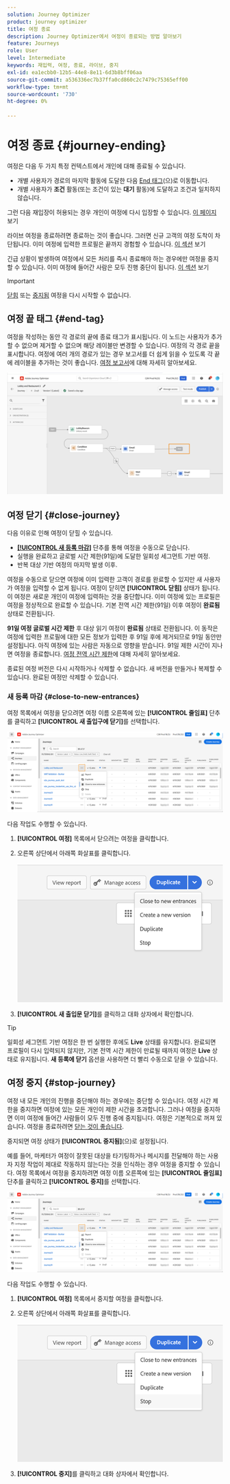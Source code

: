 ```yaml
---
solution: Journey Optimizer
product: journey optimizer
title: 여정 종료
description: Journey Optimizer에서 여정이 종료되는 방법 알아보기
feature: Journeys
role: User
level: Intermediate
keywords: 재입력, 여정, 종료, 라이브, 중지
exl-id: ea1ecbb0-12b5-44e8-8e11-6d3b8bff06aa
source-git-commit: a536336ec7b37ffa0cd860c2c7479c75365eff00
workflow-type: tm+mt
source-wordcount: '730'
ht-degree: 0%

---
```


# 여정 종료 {#journey-ending}

여정은 다음 두 가지 특정 컨텍스트에서 개인에 대해 종료될 수 있습니다.

* 개별 사용자가 경로의 마지막 활동에 도달한 다음 [End 태그](#end-tag)(으)로 이동합니다.
* 개별 사용자가 **조건** 활동(또는 조건이 있는 **대기** 활동)에 도달하고 조건과 일치하지 않습니다.

그런 다음 재입장이 허용되는 경우 개인이 여정에 다시 입장할 수 있습니다. [이 페이지](../building-journeys/journey-properties.md#entrance) 보기

라이브 여정을 종료하려면 종료하는 것이 좋습니다. 그러면 신규 고객의 여정 도착이 차단됩니다. 이미 여정에 입력한 프로필은 끝까지 경험할 수 있습니다. [이 섹션](#close-journey) 보기

긴급 상황이 발생하여 여정에서 모든 처리를 즉시 종료해야 하는 경우에만 여정을 중지할 수 있습니다. 이미 여정에 들어간 사람은 모두 진행 중단이 됩니다. [이 섹션](../building-journeys/journey.md#stop-journey) 보기

>[!IMPORTANT]
>
>[닫힘](#close-journey) 또는 [중지됨](#stop-journey) 여정을 다시 시작할 수 없습니다.


## 여정 끝 태그 {#end-tag}

여정을 작성하는 동안 각 경로의 끝에 종료 태그가 표시됩니다. 이 노드는 사용자가 추가할 수 없으며 제거할 수 없으며 해당 레이블만 변경할 수 있습니다. 여정의 각 경로 끝을 표시합니다. 여정에 여러 개의 경로가 있는 경우 보고서를 더 쉽게 읽을 수 있도록 각 끝에 레이블을 추가하는 것이 좋습니다. [여정 보고서](../reports/live-report.md)에 대해 자세히 알아보세요.

![](assets/journey-end.png)

## 여정 닫기 {#close-journey}

다음 이유로 인해 여정이 닫힐 수 있습니다.

* [**[!UICONTROL 새 등록 마감]**](#close-to-new-entrances) 단추를 통해 여정을 수동으로 닫습니다.
* 실행을 완료하고 글로벌 시간 제한(91일)에 도달한 일회성 세그먼트 기반 여정.
* 반복 대상 기반 여정의 마지막 발생 이후.

여정을 수동으로 닫으면 여정에 이미 입력한 고객이 경로를 완료할 수 있지만 새 사용자가 여정을 입력할 수 없게 됩니다. 여정이 닫히면 **[!UICONTROL 닫힘]** 상태가 됩니다. 이 여정은 새로운 개인이 여정에 입력하는 것을 중단합니다. 이미 여정에 있는 프로필은 여정을 정상적으로 완료할 수 있습니다. 기본 전역 시간 제한(91일) 이후 여정이 **완료됨** 상태로 전환됩니다.

**91일 여정 글로벌 시간 제한** 후 대상 읽기 여정이 **완료됨** 상태로 전환됩니다. 이 동작은 여정에 입력한 프로필에 대한 모든 정보가 입력한 후 91일 후에 제거되므로 91일 동안만 설정됩니다. 아직 여정에 있는 사람은 자동으로 영향을 받습니다. 91일 제한 시간이 지나면 여정을 종료합니다.  [여정 전역 시간 제한](../building-journeys/journey-properties.md#global_timeout)에 대해 자세히 알아보세요.

종료된 여정 버전은 다시 시작하거나 삭제할 수 없습니다. 새 버전을 만들거나 복제할 수 있습니다. 완료된 여정만 삭제할 수 있습니다.

### 새 등록 마감 {#close-to-new-entrances}

여정 목록에서 여정을 닫으려면 여정 이름 오른쪽에 있는 **[!UICONTROL 줄임표]** 단추를 클릭하고 **[!UICONTROL 새 출입구에 닫기]**&#x200B;를 선택합니다.

![](assets/journey-finish-quick-action.png)

다음 작업도 수행할 수 있습니다.

1. **[!UICONTROL 여정]** 목록에서 닫으려는 여정을 클릭합니다.
1. 오른쪽 상단에서 아래쪽 화살표를 클릭합니다.

   ![](assets/finish_drop_down_list.png)

1. **[!UICONTROL 새 출입문 닫기]**&#x200B;를 클릭하고 대화 상자에서 확인합니다.

>[!TIP]
>
>일회성 세그먼트 기반 여정은 한 번 실행한 후에도 **Live** 상태를 유지합니다. 완료되면 프로필이 다시 입력되지 않지만, 기본 전역 시간 제한이 만료될 때까지 여정은 **Live** 상태로 유지됩니다. **새 등록에 닫기** 옵션을 사용하면 더 빨리 수동으로 닫을 수 있습니다.


## 여정 중지 {#stop-journey}

여정 내 모든 개인의 진행을 중단해야 하는 경우에는 중단할 수 있습니다. 여정 시간 제한을 중지하면 여정에 있는 모든 개인이 제한 시간을 초과합니다. 그러나 여정을 중지하면 이미 여정에 들어간 사람들이 모두 진행 중에 중지됩니다. 여정은 기본적으로 꺼져 있습니다. 여정을 종료하려면 [닫는 것이 좋습니다](#close-journey).

중지되면 여정 상태가 **[!UICONTROL 중지됨]**(으)로 설정됩니다.

예를 들어, 마케터가 여정이 잘못된 대상을 타기팅하거나 메시지를 전달해야 하는 사용자 지정 작업이 제대로 작동하지 않는다는 것을 인식하는 경우 여정을 중지할 수 있습니다. 여정 목록에서 여정을 중지하려면 여정 이름 오른쪽에 있는 **[!UICONTROL 줄임표]** 단추를 클릭하고 **[!UICONTROL 중지]**&#x200B;를 선택합니다.

![](assets/journey-finish-quick-action.png)

다음 작업도 수행할 수 있습니다.

1. **[!UICONTROL 여정]** 목록에서 중지할 여정을 클릭합니다.
1. 오른쪽 상단에서 아래쪽 화살표를 클릭합니다.

   ![](assets/finish_drop_down_list2.png)

1. **[!UICONTROL 중지]**&#x200B;를 클릭하고 대화 상자에서 확인합니다.
